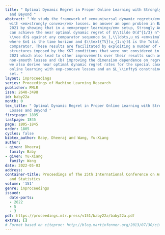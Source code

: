 ```yaml
---
title: " Optimal Dynamic Regret in Proper Online Learning with Strongly Convex Losses
  and Beyond "
abstract: " We study the framework of <em>universal dynamic regret</em> minimization
  with <em>strongly convex</em> losses. We answer an open problem in Baby and Wang
  2021 by showing that in a <em>proper learning</em> setup, Strongly Adaptive algorithms
  can achieve the near optimal dynamic regret of $\\tilde O(d^{1/3} n^{1/3}\\text{TV}[u_{1:n}]^{2/3}
  \\vee d)$ against any comparator sequence $u_1,\\ldots,u_n$ <em>simultaneously</em>,
  where $n$ is the time horizon and $\\text{TV}[u_{1:n}]$ is the Total Variation of
  comparator. These results are facilitated by exploiting a number of <em>new</em>
  structures imposed by the KKT conditions that were not considered in Baby and Wang
  2021 which also lead to other improvements over their results such as: (a) handling
  non-smooth losses and (b) improving the dimension dependence on regret. Further,
  we also derive near optimal dynamic regret rates for the special case of proper
  online learning with exp-concave losses and an $L_\\infty$ constrained decision
  set. "
layout: inproceedings
series: Proceedings of Machine Learning Research
publisher: PMLR
issn: 2640-3498
id: baby22a
month: 0
tex_title: " Optimal Dynamic Regret in Proper Online Learning with Strongly Convex
  Losses and Beyond "
firstpage: 1805
lastpage: 1845
page: 1805-1845
order: 1805
cycles: false
bibtex_author: Baby, Dheeraj and Wang, Yu-Xiang
author:
- given: Dheeraj
  family: Baby
- given: Yu-Xiang
  family: Wang
date: 2022-05-03
address:
container-title: Proceedings of The 25th International Conference on Artificial Intelligence
  and Statistics
volume: '151'
genre: inproceedings
issued:
  date-parts:
  - 2022
  - 5
  - 3
pdf: https://proceedings.mlr.press/v151/baby22a/baby22a.pdf
extras: []
# Format based on citeproc: http://blog.martinfenner.org/2013/07/30/citeproc-yaml-for-bibliographies/
---
```

